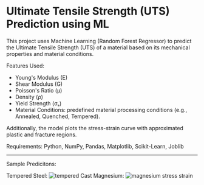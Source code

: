 # Ultimate Tensile Strength (UTS) Prediction using ML
This project uses Machine Learning (Random Forest Regressor) to predict the Ultimate Tensile Strength (UTS) of a material based on its mechanical properties and material conditions.

Features Used:
- Young's Modulus (E)
- Shear Modulus (G)
- Poisson's Ratio (μ)
- Density (ρ)
- Yield Strength (σₛ)
- Material Conditions: predefined material processing conditions (e.g., Annealed, Quenched, Tempered).

Additionally, the model plots the stress-strain curve with approximated plastic and fracture regions.

Requirements:
Python, NumPy, Pandas, Matplotlib, Scikit-Learn, Joblib

----

Sample Predicitons:

Tempered Steel: ![tempered](https://github.com/user-attachments/assets/263109cd-ae81-4197-b0c3-f1b3948bf800)
Cast Magnesium: ![magnesium stress strain](https://github.com/user-attachments/assets/73cdc069-6946-485a-9351-a5e0f94e1bd6)






